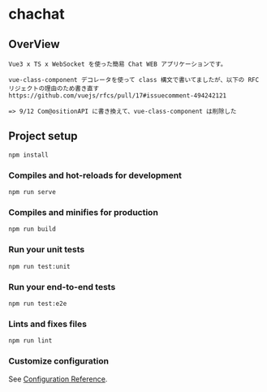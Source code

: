 # chachat

## OverView

```
Vue3 x TS x WebSocket を使った簡易 Chat WEB アプリケーションです。

vue-class-component デコレータを使って class 構文で書いてましたが、以下の RFC リジェクトの理由のため書き直す
https://github.com/vuejs/rfcs/pull/17#issuecomment-494242121

=> 9/12 Com@ositionAPI に書き換えて、vue-class-component は削除した
```

## Project setup

```
npm install
```

### Compiles and hot-reloads for development

```
npm run serve
```

### Compiles and minifies for production

```
npm run build
```

### Run your unit tests

```
npm run test:unit
```

### Run your end-to-end tests

```
npm run test:e2e
```

### Lints and fixes files

```
npm run lint
```

### Customize configuration

See [Configuration Reference](https://cli.vuejs.org/config/).
